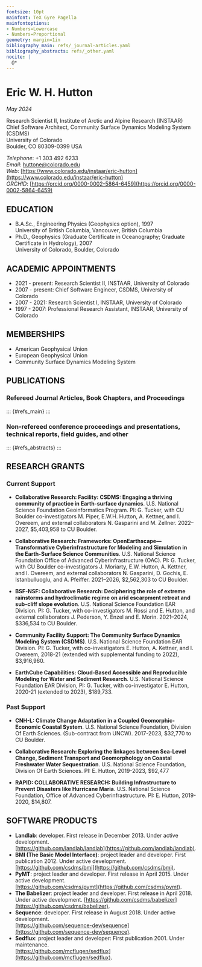 ```yaml
---
fontsize: 10pt
mainfont: TeX Gyre Pagella
mainfontoptions:
- Numbers=Lowercase
- Numbers=Proportional
geometry: margin=1in
bibliography_main: refs/_journal-articles.yaml
bibliography_abstracts: refs/_other.yaml
nocite: |
  @*
---
```


# Eric W. H. Hutton

*May 2024*

Research Scientist II, Institute of Arctic and Alpine Research (INSTAAR)  
Chief Software Architect, Community Surface Dynamics Modeling System (CSDMS)  
University of Colorado  
Boulder, CO 80309-0399 USA  

*Telephone*: +1 303 492 6233  
*Email*: huttone@colorado.edu  
*Web*: [https://www.colorado.edu/instaar/eric-hutton](https://www.colorado.edu/instaar/eric-hutton)  
*ORCHID*: [https://orcid.org/0000-0002-5864-6459](https://orcid.org/0000-0002-5864-6459)

## EDUCATION

*   B.A.Sc., Engineering Physics (Geophysics option), 1997  
    University of British Columbia, Vancouver, British Columbia
*   Ph.D., Geophysics (Graduate Certificate in Oceanography; Graduate
    Certificate in Hydrology), 2007  
    University of Colorado, Boulder, Colorado

## ACADEMIC APPOINTMENTS

*   2021 - present: Research Scientist II, INSTAAR, University of Colorado
*   2007 - present: Chief Software Engineer, CSDMS, University of Colorado
*   2007 - 2021: Research Scientist I, INSTAAR, University of Colorado
*   1997 - 2007: Professional Research Assistant, INSTAAR, University of Colorado


## MEMBERSHIPS

*   American Geophysical Union
*   European Geophysical Union
*   Community Surface Dynamics Modeling System


## PUBLICATIONS

### Refereed Journal Articles, Book Chapters, and Proceedings

::: {#refs_main}
:::

### Non-refereed conference proceedings and presentations, technical reports, field guides, and other

::: {#refs_abstracts}
:::


## RESEARCH GRANTS

### Current Support

*  **Collaborative Research: Facility: CSDMS: Engaging a thriving community of
   practice in Earth-surface dynamics**.
   U.S. National Science Foundation Geoinformatics Program.
   PI: G. Tucker, with CU Boulder co-investigators M. Piper, E.W.H. Hutton,
   A. Kettner, and I. Overeem, and external collaborators N. Gasparini
   and M. Zellner. 2022–2027, $5,403,958 to CU Boulder.

*  **Collaborative Research: Frameworks: OpenEarthscape—Transformative
   Cyberinfrastructure for Modeling and Simulation in the Earth-Surface Science
   Communities**.
   U.S. National Science Foundation Office of Advanced Cyberinfrastructure (OAC).
   PI: G. Tucker, with CU Boulder co-investigators J. Moriarty, E.W.
   Hutton, A. Kettner, and I. Overeem, and external collaborators N. Gasparini,
   D. Gochis, E. Istanbulluoglu, and A. Pfeiffer. 2021–2026, $2,562,303 to CU Boulder.

*  **BSF-NSF: Collaborative Research: Deciphering the role of extreme rainstorms
   and hydroclimatic regime on arid escarpment retreat and sub-cliff slope evolution**.
   U.S. National Science Foundation EAR Division.
   PI: G. Tucker, with co-investigators M. Rossi and E. Hutton, and external
   collaborators J. Pederson, Y. Enzel and E. Morin. 2021–2024, $336,534 to CU Boulder.

*  **Community Facility Support: The Community Surface Dynamics Modeling System
   (CSDMS)**.
   U.S. National Science Foundation EAR Division.
   PI: G. Tucker, with co-investigators E. Hutton, A. Kettner, and I. Overeem,
   2018-21 (extended with supplemental funding to 2022), $3,916,960.

*  **EarthCube Capabilities: Cloud-Based Accessible and Reproducible Modeling for
   Water and Sediment Research**.
   U.S. National Science Foundation EAR Division,
   PI: G. Tucker, with co-investigator E. Hutton, 2020-21 (extended to 2023), $189,733.


### Past Support

*  **CNH-L: Climate Change Adaptation in a Coupled Geomorphic-Economic Coastal
   System**.
   U.S. National Science Foundation, Division Of Earth Sciences.
   (Sub-contract from UNCW). 2017-2023, $32,770 to CU Boulder.

*  **Collaborative Research: Exploring the linkages between Sea-Level Change, Sediment
   Transport and Geomorphology on Coastal Freshwater Water Sequestration**.
   U.S. National Science Foundation, Division Of Earth Sciences.
   PI: E. Hutton, 2019-2023, $92,477

*  **RAPID: COLLABORATIVE RESEARCH: Building Infrastructure to Prevent Disasters like
   Hurricane Maria**.
   U.S. National Science Foundation, Office of Advanced Cyberinfrastructure.
   PI: E. Hutton, 2019-2020, $14,807.


## SOFTWARE PRODUCTS


*  **Landlab**: developer. First release in December 2013. Under active development.  
   [https://github.com/landlab/landlab](https://github.com/landlab/landlab).
*  **BMI (The Basic Model Interface)**: project leader and developer. First
   publication 2012. Under active development.  
   [https://github.com/csdms/bmi](https://github.com/csdms/bmi).
*  **PyMT**: project leader and developer. First release in April 2015. Under active
   development.  
   [https://github.com/csdms/pymt](https://github.com/csdms/pymt).
*  **The Babelizer**: project leader and developer. First release in April 2018.
   Under active development.
   [https://github.com/csdms/babelizer](https://github.com/csdms/babelizer).
*  **Sequence**: developer. First release in August 2018. Under active development.  
   [https://github.com/sequence-dev/sequence](https://github.com/sequence-dev/sequence).
*  **Sedflux**: project leader and developer: First publication 2001. Under maintenance.  
   [https://github.com/mcflugen/sedflux](https://github.com/mcflugen/sedflux).

